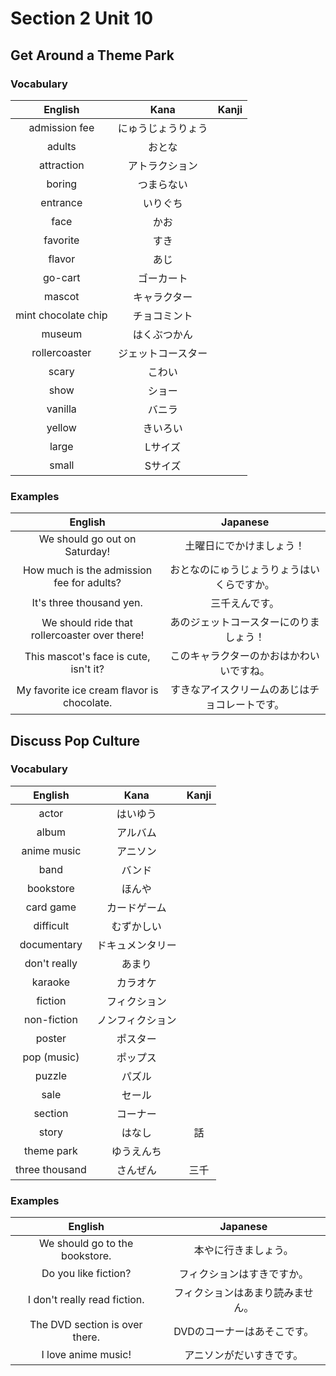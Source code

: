 # Section 2 Unit 10
## Get Around a Theme Park
### Vocabulary
| English | Kana | Kanji |
|:-------:|:----:|:-----:|
| admission fee | にゅうじょうりょう | |
| adults | おとな | |
| attraction | アトラクション | |
| boring | つまらない | |
| entrance | いりぐち | |
| face | かお | |
| favorite | すき | |
| flavor | あじ | |
| go-cart | ゴーカート | |
| mascot | キャラクター | |
| mint chocolate chip | チョコミント | |
| museum | はくぶつかん | |
| rollercoaster | ジェットコースター | |
| scary | こわい | |
| show | ショー | |
| vanilla | バニラ | |
| yellow | きいろい | |
| large | Lサイズ | |
| small | Sサイズ | |

### Examples
| English | Japanese |
|:-------:|:--------:|
| We should go out on Saturday! | 土曜日にでかけましょう！ |
| How much is the admission fee for adults? | おとなのにゅうじょうりょうはいくらですか。 |
| It's three thousand yen. | 三千えんです。 |
| We should ride that rollercoaster over there! | あのジェットコースターにのりましょう！ |
| This mascot's face is cute, isn't it? | このキャラクターのかおはかわいいですね。 |
| My favorite ice cream flavor is chocolate. | すきなアイスクリームのあじはチョコレートです。 |

## Discuss Pop Culture
### Vocabulary
| English | Kana | Kanji |
|:-------:|:----:|:-----:|
| actor | はいゆう | |
| album | アルバム | |
| anime music | アニソン | |
| band | バンド | |
| bookstore | ほんや | |
| card game | カードゲーム | |
| difficult | むずかしい | |
| documentary | ドキュメンタリー | |
| don't really | あまり | |
| karaoke | カラオケ | |
| fiction | フィクション | |
| non-fiction | ノンフィクション | |
| poster | ポスター | |
| pop (music) | ポップス | |
| puzzle | パズル | |
| sale | セール | |
| section | コーナー | |
| story | はなし | 話 |
| theme park | ゆうえんち | |
| three thousand | さんぜん | 三千 |

### Examples
| English | Japanese |
|:-------:|:--------:|
| We should go to the bookstore. | 本やに行きましょう。 |
| Do you like fiction? | フィクションはすきですか。 |
| I don't really read fiction. | フィクションはあまり読みません。 |
| The DVD section is over there. | DVDのコーナーはあそこです。 |
| I love anime music! | アニソンがだいすきです。 |

